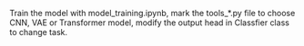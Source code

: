 Train the model with model_training.ipynb, mark the tools_*.py file to choose CNN, VAE or Transformer model, modify the output head in Classfier class to change task.